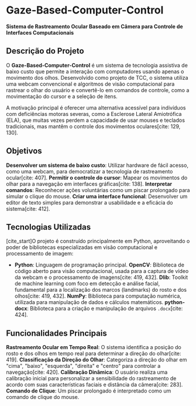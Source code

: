 # Gaze-Based-Computer-Control

**Sistema de Rastreamento Ocular Baseado em Câmera para Controle de Interfaces Computacionais**

## Descrição do Projeto

O **Gaze-Based-Computer-Control** é um sistema de tecnologia assistiva de baixo custo que permite a interação com computadores usando apenas o movimento dos olhos. Desenvolvido como projeto de TCC, o sistema utiliza uma webcam convencional e algoritmos de visão computacional para rastrear o olhar do usuário e convertê-lo em comandos de controle, como a movimentação do cursor e a seleção de itens.

A motivação principal é oferecer uma alternativa acessível para indivíduos com deficiências motoras severas, como a Esclerose Lateral Amiotrófica (ELA), que muitas vezes perdem a capacidade de usar mouses e teclados tradicionais, mas mantêm o controle dos movimentos oculares[cite: 129, 130].

## Objetivos

**Desenvolver um sistema de baixo custo**: Utilizar hardware de fácil acesso, como uma webcam, para democratizar a tecnologia de rastreamento ocular[cite: 407].
**Permitir o controle do cursor**: Mapear os movimentos do olhar para a navegação em interfaces gráficas[cite: 138].
**Interpretar comandos**: Reconhecer ações voluntárias como um piscar prolongado para simular o clique do mouse.
**Criar uma interface funcional**: Desenvolver um editor de texto simples para demonstrar a usabilidade e a eficácia do sistema[cite: 412].

## Tecnologias Utilizadas

[cite_start]O projeto é construído principalmente em Python, aproveitando o poder de bibliotecas especializadas em visão computacional e processamento de imagem:

* **Python**: Linguagem de programação principal.
**OpenCV**: Biblioteca de código aberto para visão computacional, usada para a captura de vídeo da webcam e o processamento de imagens[cite: 419, 432].
**Dlib**: Toolkit de machine learning com foco em detecção e análise facial, fundamental para a localização dos marcos (landmarks) do rosto e dos olhos[cite: 419, 432].
**NumPy**: Biblioteca para computação numérica, utilizada para manipulação de dados e cálculos matemáticos.
**python-docx**: Biblioteca para a criação e manipulação de arquivos `.docx`[cite: 424].

## Funcionalidades Principais

**Rastreamento Ocular em Tempo Real**: O sistema identifica a posição do rosto e dos olhos em tempo real para determinar a direção do olhar[cite: 419].
**Classificação da Direção do Olhar**: Categoriza a direção do olhar em "cima", "baixo", "esquerda", "direita" e "centro" para controlar a navegação[cite: 420].
**Calibração Dinâmica**: O usuário realiza uma calibração inicial para personalizar a sensibilidade do rastreamento de acordo com suas características faciais e distância da câmera[cite: 283].
**Comando de Clique**: Um piscar prolongado é interpretado como um comando de clique do mouse.
